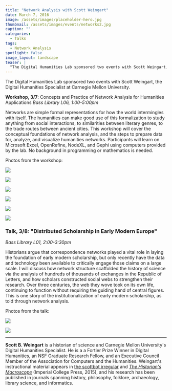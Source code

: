 ```yaml
---
title: "Network Analysis with Scott Weingart"
date: March 7, 2016
image: /assets/images/placeholder-hero.jpg
thumbnail: /assets/images/events/networks2.jpg
caption: ""
categories: 
  - Talks
tags:
  - Network Analysis
spotlight: false 
image_layout: landscape
teaser: |
  "The Digital Humanities Lab sponsored two events with Scott Weingart, the Digital Humanities Specialist at Carnegie Mellon University. Workshop, 3/7: Concepts and Practice of Network Analysis for..."
---
```


The Digital Humanities Lab sponsored two events with Scott Weingart, the Digital Humanities Specialist at Carnegie Mellon University.

**Workshop, 3/7**: Concepts and Practice of Network Analysis for Humanities Applications
*Bass Library L06, 1:00-5:00pm*
    
Networks are simple formal representations for how the world intermingles with itself. The humanities can make good use of this formalization to study anything from social interactions, to similarities between literary genres, to the trade routes between ancient cities. This workshop will cover the conceptual foundations of network analysis, and the steps to prepare data for, analyze, and visualize humanities networks. Participants will learn on Microsoft Excel, OpenRefine, NodeXL, and Gephi using computers provided by the lab. No background in programming or mathematics is needed.
   
Photos from the workshop:  

[<img src="http://web.library.yale.edu/sites/default/files/resize/images/DSC_0429-300x200.jpg" />](http://web.library.yale.edu/sites/default/files/images/DSC_0429.jpg)

[<img src="http://web.library.yale.edu/sites/default/files/resize/images/DSC_0637-300x200.jpg" />](http://web.library.yale.edu/sites/default/files/images/DSC_0637.jpg)

[<img src="http://web.library.yale.edu/sites/default/files/resize/images/DSC_0635-300x200.jpg" />](http://web.library.yale.edu/sites/default/files/images/DSC_0635.jpg)

[<img src="http://web.library.yale.edu/sites/default/files/resize/images/DSC_0484-300x200.jpg" />](http://web.library.yale.edu/sites/default/files/images/DSC_0484.jpg)

[<img src="http://web.library.yale.edu/sites/default/files/resize/images/DSC_0579-300x200.jpg" />](http://web.library.yale.edu/sites/default/files/images/DSC_0579.jpg)

[<img src="http://web.library.yale.edu/sites/default/files/resize/images/DSC_0685-300x200.jpg" />](http://web.library.yale.edu/sites/default/files/images/DSC_0685.jpg)
   
### **Talk, 3/8:** "Distributed Scholarship in Early Modern Europe"
*Bass Library L01, 2:00-3:30pm*

Historians argue that correspondence networks played a vital role in laying the foundation of early modern scholarship, but only recently have the data and technology been available to critically engage those claims on a large scale. I will discuss how network structure scaffolded the history of science via the analysis of hundreds of thousands of exchanges in the Republic of Letters, and how scholars constructed social webs to strengthen their research. Over three centuries, the web they wove took on its own life, continuing to function without requiring the guiding hand of central figures. This is one story of the institutionalization of early modern scholarship, as told through network analysis.

Photos from the talk:
 
[<img src="http://web.library.yale.edu/sites/default/files/resize/images/WeingartTalkIntroduction-300x169.jpg" />](http://web.library.yale.edu/sites/default/files/images/WeingartTalkIntroduction.jpg)

[<img src="http://web.library.yale.edu/sites/default/files/resize/images/WeingartTalkBacon-225x169.jpg" />](http://web.library.yale.edu/sites/default/files/images/WeingartTalkBacon.jpg)
   
---
   
**Scott B. Weingart** is a historian of science and Carnegie Mellon University's Digital Humanities Specialist. He is a a Fortier Prize Winner in Digital Humanities, an NSF Graduate Research Fellow, and an Executive Council Member of the Association for Computers and the Humanities. Weingart's instructional material appears in [the scottbot irregular](http://scottbot.net) and [*The Historian's Macroscope*](http://www.themacroscope.org/2.0/) (Imperial College Press, 2015), and his research has been published in journals spanning history, philosophy, folklore, archaeology, library science, and informatics.